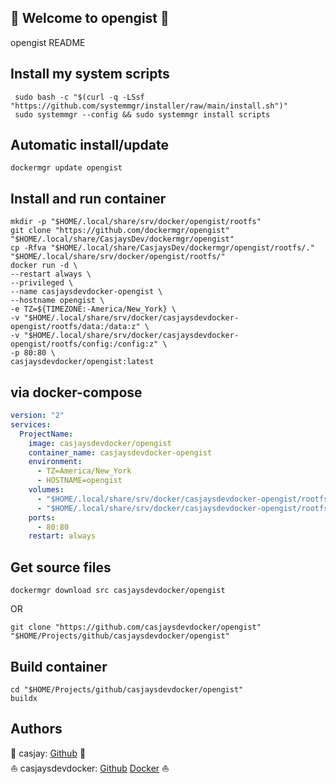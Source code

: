 ## 👋 Welcome to opengist 🚀  

opengist README  
  
  
## Install my system scripts  

```shell
 sudo bash -c "$(curl -q -LSsf "https://github.com/systemmgr/installer/raw/main/install.sh")"
 sudo systemmgr --config && sudo systemmgr install scripts  
```
  
## Automatic install/update  
  
```shell
dockermgr update opengist
```
  
## Install and run container
  
```shell
mkdir -p "$HOME/.local/share/srv/docker/opengist/rootfs"
git clone "https://github.com/dockermgr/opengist" "$HOME/.local/share/CasjaysDev/dockermgr/opengist"
cp -Rfva "$HOME/.local/share/CasjaysDev/dockermgr/opengist/rootfs/." "$HOME/.local/share/srv/docker/opengist/rootfs/"
docker run -d \
--restart always \
--privileged \
--name casjaysdevdocker-opengist \
--hostname opengist \
-e TZ=${TIMEZONE:-America/New_York} \
-v "$HOME/.local/share/srv/docker/casjaysdevdocker-opengist/rootfs/data:/data:z" \
-v "$HOME/.local/share/srv/docker/casjaysdevdocker-opengist/rootfs/config:/config:z" \
-p 80:80 \
casjaysdevdocker/opengist:latest
```
  
## via docker-compose  
  
```yaml
version: "2"
services:
  ProjectName:
    image: casjaysdevdocker/opengist
    container_name: casjaysdevdocker-opengist
    environment:
      - TZ=America/New_York
      - HOSTNAME=opengist
    volumes:
      - "$HOME/.local/share/srv/docker/casjaysdevdocker-opengist/rootfs/data:/data:z"
      - "$HOME/.local/share/srv/docker/casjaysdevdocker-opengist/rootfs/config:/config:z"
    ports:
      - 80:80
    restart: always
```
  
## Get source files  
  
```shell
dockermgr download src casjaysdevdocker/opengist
```
  
OR
  
```shell
git clone "https://github.com/casjaysdevdocker/opengist" "$HOME/Projects/github/casjaysdevdocker/opengist"
```
  
## Build container  
  
```shell
cd "$HOME/Projects/github/casjaysdevdocker/opengist"
buildx 
```
  
## Authors  
  
🤖 casjay: [Github](https://github.com/casjay) 🤖  
⛵ casjaysdevdocker: [Github](https://github.com/casjaysdevdocker) [Docker](https://hub.docker.com/u/casjaysdevdocker) ⛵  
